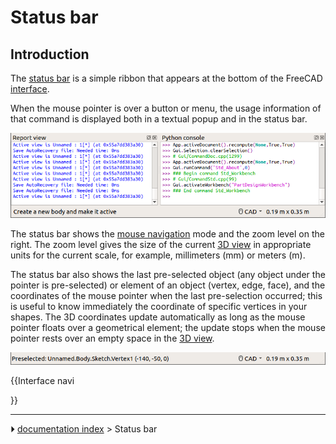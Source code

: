# Status bar
## Introduction

The [status bar](status_bar.md) is a simple ribbon that appears at the bottom of the FreeCAD [interface](interface.md).

When the mouse pointer is over a button or menu, the usage information of that command is displayed both in a textual popup and in the status bar.

![](images/FreeCAD_Status_bar.png )

The status bar shows the [mouse navigation](Mouse_navigation.md) mode and the zoom level on the right. The zoom level gives the size of the current [3D view](3D_view.md) in appropriate units for the current scale, for example, millimeters (mm) or meters (m).

The status bar also shows the last pre-selected object (any object under the pointer is pre-selected) or element of an object (vertex, edge, face), and the coordinates of the mouse pointer when the last pre-selection occurred; this is useful to know immediately the coordinate of specific vertices in your shapes. The 3D coordinates update automatically as long as the mouse pointer floats over a geometrical element; the update stops when the mouse pointer rests over an empty space in the [3D view](3D_view.md).

![](images/FreeCAD_Status_bar_selected.png )




{{Interface navi

}}



---
⏵ [documentation index](../README.md) > Status bar
